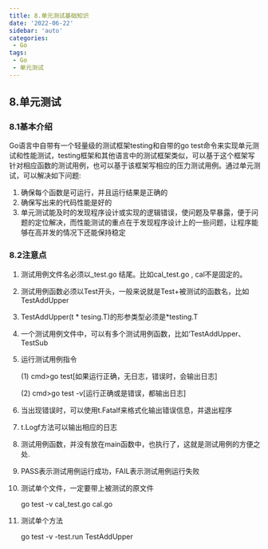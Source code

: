 ```yaml
---
title: 8.单元测试基础知识
date: '2022-06-22'
sidebar: 'auto'
categories:
 - Go
tags:
 - Go
 - 单元测试
---
```

## 8.单元测试

### 8.1基本介绍

Go语言中自带有一个轻量级的测试框架testing和自带的go test命令来实现单元测试和性能测试，testing框架和其他语言中的测试框架类似，可以基于这个框架写针对相应函数的测试用例，也可以基于该框架写相应的压力测试用例。通过单元测试，可以解决如下问题:

1. 确保每个函数是可运行，并且运行结果是正确的
2. 确保写出来的代码性能是好的
3. 单元测试能及时的发现程序设计或实现的逻辑错误，使问题及早暴露，便于问题的定位解决，而性能测试的重点在于发现程序设计上的一些问题，让程序能够在高并发的情况下还能保持稳定

### 8.2注意点

1. 测试用例文件名必须以_test.go 结尾。比如cal_test.go , cal不是固定的。

2. 测试用例函数必须以Test开头，一般来说就是Test+被测试的函数名，比如TestAddUpper

3. TestAddUpper(t * tesing.T)的形参类型必须是*testing.T

4. 一个测试用例文件中，可以有多个测试用例函数，比如‘TestAddUpper、TestSub

5. 运行测试用例指令

   (1) cmd>go test[如果运行正确，无日志，错误时，会输出日志]

   (2) cmd>go test -v[运行正确或是错误，都输出日志]

6. 当出现错误时，可以使用t.Fatalf来格式化输出错误信息，并退出程序

7. t.Logf方法可以输出相应的日志

8. 测试用例函数，并没有放在main函数中，也执行了，这就是测试用例的方便之处.

9. PASS表示测试用例运行成功，FAIL表示测试用例运行失败

10. 测试单个文件，一定要带上被测试的原文件

    go test -v cal_test.go cal.go

11. 测试单个方法

    go test -v -test.run TestAddUpper
